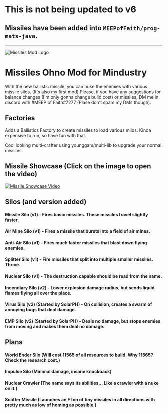 # This is not being updated to v6
## Missiles have been added into `MEEPofFaith/prog-mats-java`.

---

![Missiles Mod Logo](https://cdn.discordapp.com/attachments/653293028869537843/682118535270760448/Missiles_Mod_of_Ohno_Image_Card.png)

# Missiles Ohno Mod for Mindustry
With the new ballistic missile, you can nuke the enemies with various missile silos. (It's also my first mod) Please, if you have any suggestions for balance changes (I'm only gonna change build cost) or missiles, DM me in discord with #MEEP of Faith#7277 (Plase don't spam my DMs though).

## Factories
Adds a Ballistics Factory to create missiles to load various milos. Kinda expensive to run, so have fun with that.

Cool looking multi-crafter using younggam/multi-lib to upgrade your normal missiles.

## Missile Showcase (Click on the image to open the video)
[![Missile Showcase Video](https://img.youtube.com/vi/ayshhQFQrW8/0.jpg)](https://www.youtube.com/watch?v=ayshhQFQrW8)

## Silos (and version added)
#### Missile Silo (v1) - Fires basic missiles. These missiles travel slightly faster.
#### Air Mine Silo (v1) - Fires a missile that bursts into a field of air mines.
#### Anti-Air Silo (v1) - Fires much faster missiles that blast down flying enemies.
#### Splitter Silo (v1) - Fire missiles that split into multiple smaller missiles. Thrice.
#### Nuclear Silo (v1) - The destruction capable should be read from the name.
#### Incendiary Silo (v2) - Lower explosion damage radius, but sends liquid flames flying all over the place.
#### Virus Silo (v2) (Started by SolarPH) - On collision, creates a swarm of annoying bugs that deal damage.
#### EMP Silo (v2) (Started by SolarPH) - Deals no damage, but stops enemies from moving and makes them deal no damage.

## Plans
#### World Ender Silo (Will cost 11565 of all resources to build. Why 11565? Check the research cost.)
#### Impulse Silo (Minimal damage, insane knockback)
#### Nuclear Crawler (The name says its abilities... Like a crawler with a nuke on it.)
#### Scatter Missile (Launches an F ton of tiny missiles in all directions with pretty much as low of homing as possible.)
